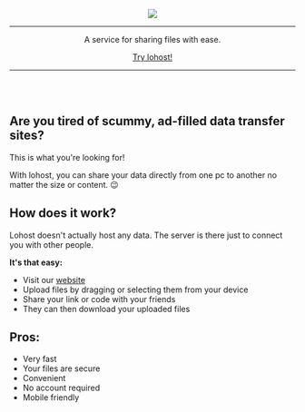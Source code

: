 <div align="center">

![](https://img.shields.io/website?down_color=red&down_message=offline&label=host.gustafik.com&style=for-the-badge&up_color=green&up_message=online&url=https%3A%2F%2Fhost.gustafik.com%2F)

---

A service for sharing files with ease.

[Try lohost!](https://host.gustafik.com)

</div>

---

<br>
<br>

## Are you tired of scummy, ad-filled data transfer sites?

This is what you're looking for!

With lohost, you can share your data directly from one pc to another no matter the size or content. 😉

## How does it work?

Lohost doesn't actually host any data. The server is there just to connect you with other people.

**It's that easy:**
- Visit our [website](https://host.gustafik.com/)
- Upload files by dragging or selecting them from your device
- Share your link or code with your friends
- They can then download your uploaded files

## Pros:
- Very fast
- Your files are secure
- Convenient
- No account required
- Mobile friendly
